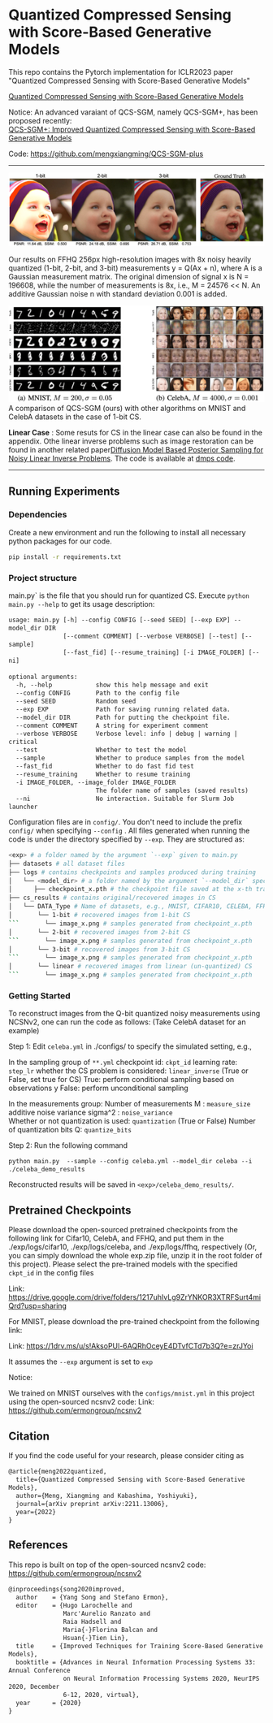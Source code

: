 #  Quantized Compressed Sensing with Score-Based Generative Models

This repo contains the Pytorch implementation for ICLR2023 paper "Quantized Compressed Sensing with Score-Based Generative Models"

[Quantized Compressed Sensing with Score-Based Generative Models](https://arxiv.org/abs/2211.13006)

Notice: An advanced varaiant of QCS-SGM, namely QCS-SGM+, has been proposed recently:  
[QCS-SGM+: Improved Quantized Compressed Sensing with Score-Based Generative Models](https://arxiv.org/abs/2302.00919v2)

Code: https://github.com/mengxiangming/QCS-SGM-plus


-----------------------------------------------------------------------------------------




![samples](assets/ffhq_123bit.png)

Our results on FFHQ 256px high-resolution images with 8x noisy heavily quantized (1-bit, 2-bit, and 3-bit)  measurements y = Q(Ax + n), where A is a Gaussian measurement matrix. The original dimension of signal x is N = 196608, while the number of measurements is 8x, i.e., M = 24576 << N. An additive Gaussian noise n with standard deviation  0.001 is added.


![samples](assets/cover2.png)
A comparison of QCS-SGM (ours) with other algorithms on MNIST and CelebA datasets in the case of 1-bit CS. 





**Linear Case** : Some resuts for CS in the linear case can also be found in the appendix.  Othe linear inverse problems such as image restoration can be found in another related paper[Diffusion Model Based Posterior Sampling for Noisy Linear Inverse Problems](https://arxiv.org/abs/2211.12343). The code is available at [dmps code](https://github.com/mengxiangming/dmps/). 

-----------------------------------------------------------------------------------------

## Running Experiments

### Dependencies

Create a new environment and run the following to install all necessary python packages for our code.

```bash
pip install -r requirements.txt
```

### Project structure

main.py` is the file that you should run for quantized CS. Execute ```python main.py --help``` to get its usage description:

```
usage: main.py [-h] --config CONFIG [--seed SEED] [--exp EXP] --model_dir DIR
               [--comment COMMENT] [--verbose VERBOSE] [--test] [--sample]
               [--fast_fid] [--resume_training] [-i IMAGE_FOLDER] [--ni]

optional arguments:
  -h, --help            show this help message and exit
  --config CONFIG       Path to the config file
  --seed SEED           Random seed
  --exp EXP             Path for saving running related data.
  --model_dir DIR       Path for putting the checkpoint file.
  --comment COMMENT     A string for experiment comment
  --verbose VERBOSE     Verbose level: info | debug | warning | critical
  --test                Whether to test the model
  --sample              Whether to produce samples from the model
  --fast_fid            Whether to do fast fid test
  --resume_training     Whether to resume training
  -i IMAGE_FOLDER, --image_folder IMAGE_FOLDER
                        The folder name of samples (saved results)
  --ni                  No interaction. Suitable for Slurm Job launcher
```

Configuration files are in `config/`. You don't need to include the prefix `config/` when specifying  `--config` . All files generated when running the code is under the directory specified by `--exp`. They are structured as:

```bash
<exp> # a folder named by the argument `--exp` given to main.py
├── datasets # all dataset files
├── logs # contains checkpoints and samples produced during training
│   └── <model_dir> # a folder named by the argument `--model_dir` specified to main.py
│      ├── checkpoint_x.pth # the checkpoint file saved at the x-th training iteration
├── cs_results # contains original/recovered images in CS
│   └── DATA_Type # Name of datasets, e.g., MNIST, CIFAR10, CELEBA, FFHQ
│       └── 1-bit # recovered images from 1-bit CS       
```       └── image_x.png # samples generated from checkpoint_x.pth 
│       └── 2-bit # recovered images from 2-bit CS         
```       └── image_x.png # samples generated from checkpoint_x.pth
│       └── 3-bit # recovered images from 3-bit CS        
```       └── image_x.png # samples generated from checkpoint_x.pth
│       └── linear # recovered images from linear (un-quantized) CS        
```       └── image_x.png # samples generated from checkpoint_x.pth
```




### Getting Started 
To reconstruct images from the Q-bit quantized noisy measurements using NCSNv2, one can run the code as follows:
(Take CelebA dataset for an example)

Step 1: 
Edit `celeba.yml` in ./configs/ to specify the simulated setting, e.g.,

In the sampling group of `**.yml`
    checkpoint id:  `ckpt_id` 
    learning rate:  `step_lr`
    whether the CS problem is considered:  `linear_inverse`  (True or False, set true for CS)
    True: perform conditional sampling based on observations y
    False: perform unconditional sampling 

In the measurements group:
Number of measurements M : `measure_size` 
additive noise variance sigma^2 : `noise_variance`  
Whether or not quantization is used: `quantization`  (True or False)
Number of quantization bits Q: `quantize_bits`


Step 2: 
Run the following command 
```shell
python main.py  --sample --config celeba.yml --model_dir celeba --i ./celeba_demo_results
```
Reconstructed results will be saved in `<exp>/celeba_demo_results/`.



## Pretrained Checkpoints

Please download the open-sourced pretrained checkpoints from the following link for Cifar10, CelebA, and FFHQ, and put them in the 
./exp/logs/cifar10, ./exp/logs/celeba, and ./exp/logs/ffhq, respectively (Or, you can simply download the whole exp.zip file, unzip it in the root folder of this project). Please select the pre-trained models with the specified `ckpt_id`  in the  config files

Link: https://drive.google.com/drive/folders/1217uhIvLg9ZrYNKOR3XTRFSurt4miQrd?usp=sharing


For MNIST, please download the pre-trained checkpoint from the following link:

Link: https://1drv.ms/u/s!AksoPUl-6AQRhOceyE4DTvfCTd7b3Q?e=zrJYoi

It assumes the `--exp`   argument is set to `exp`


Notice:

We trained on MNIST ourselves with the `configs/mnist.yml`  in this project using the open-sourced ncsnv2 code:
Link: https://github.com/ermongroup/ncsnv2
  


## Citation 
If you find the code useful for your research, please consider citing as 

```
@article{meng2022quantized,
  title={Quantized Compressed Sensing with Score-Based Generative Models},
  author={Meng, Xiangming and Kabashima, Yoshiyuki},
  journal={arXiv preprint arXiv:2211.13006},
  year={2022}
}

```


## References

This repo is built on top of the open-sourced ncsnv2 code: https://github.com/ermongroup/ncsnv2

```shell
@inproceedings{song2020improved,
  author    = {Yang Song and Stefano Ermon},
  editor    = {Hugo Larochelle and
               Marc'Aurelio Ranzato and
               Raia Hadsell and
               Maria{-}Florina Balcan and
               Hsuan{-}Tien Lin},
  title     = {Improved Techniques for Training Score-Based Generative Models},
  booktitle = {Advances in Neural Information Processing Systems 33: Annual Conference
               on Neural Information Processing Systems 2020, NeurIPS 2020, December
               6-12, 2020, virtual},
  year      = {2020}
}
```

